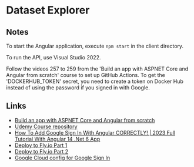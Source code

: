 # Dataset Explorer

## Notes

To start the Angular application, execute `npm start` in the client directory.

To run the API, use Visual Studio 2022.

Follow the videos 257 to 259 from the 'Build an app with ASPNET Core and Angular from scratch' course to set up GitHub Actions. To get the 'DOCKERHUB_TOKEN' secret, you need to create a token on Docker Hub instead of using the password if you signed in with Google.

## Links

- [Build an app with ASPNET Core and Angular from scratch](https://www.udemy.com/course/build-an-app-with-aspnet-core-and-angular-from-scratch)
- [Udemy Course repository](https://github.com/TryCatchLearn/DatingApp-dotnet7ang14)
- [How To Add Google Sign In With Angular CORRECTLY! | 2023 Full Tutorial With Angular 14 .Net 6 App](https://www.youtube.com/watch?v=G4BBNq1tgwE)
- [Deploy to Fly.io Part 1](https://youtu.be/PaA_btgpdiY)
- [Deploy to Fly.io Part 2](https://youtu.be/PclYSOov6eU)
- [Google Cloud config for Google Sign In](https://cdn.discordapp.com/attachments/1197665268604878898/1218252502059974656/image.png?ex=6606fd0e&is=65f4880e&hm=d4727f7efabef53e9447d57237d99223e92024411d0e2d1e22c0ff4cb581d6a2&)
